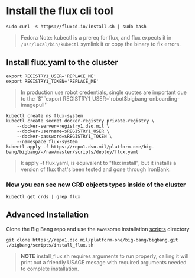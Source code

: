 # Install the flux cli tool

```shell
sudo curl -s https://fluxcd.io/install.sh | sudo bash
```

> Fedora Note: kubectl is a prereq for flux, and flux expects it in `/usr/local/bin/kubectl` symlink it or copy the binary to fix errors.

## Install flux.yaml to the cluster

```shell
export REGISTRY1_USER='REPLACE_ME'
export REGISTRY1_TOKEN='REPLACE_ME'
```

> In production use robot credentials, single quotes are important due to the '$'  
`export REGISTRY1_USER='robot$bigbang-onboarding-imagepull'`

```shell
kubectl create ns flux-system
kubectl create secret docker-registry private-registry \
    --docker-server=registry1.dso.mil \
    --docker-username=$REGISTRY1_USER \
    --docker-password=$REGISTRY1_TOKEN \
    --namespace flux-system
kubectl apply -f https://repo1.dso.mil/platform-one/big-bang/bigbang/-/raw/master/scripts/deploy/flux.yaml
```

> k apply -f flux.yaml, is equivalent to "flux install", but it installs a version of flux that's been tested and gone through IronBank.

### Now you can see new CRD objects types inside of the cluster

```shell
kubectl get crds | grep flux
```

## Advanced Installation

Clone the Big Bang repo and use the awesome installation [scripts](https://repo1.dso.mil/platform-one/big-bang/bigbang/-/tree/master/scripts) directory

```shell
git clone https://repo1.dso.mil/platform-one/big-bang/bigbang.git
./bigbang/scripts/install_flux.sh
```

> **NOTE** install_flux.sh requires arguments to run properly, calling it will print out a friendly USAGE mesage with required arguments needed to complete installation.
